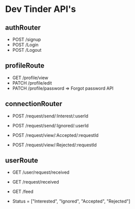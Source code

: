 # Dev Tinder API's

## authRouter
- POST /signup
- POST /Login
- POST /Logout

## profileRoute
- GET /profile/view
- PATCH /profile/edit
- PATCH /profile/password => Forgot password API

## connectionRouter
- POST /request/send/:Interest/:userId
- POST /request/send/:Ignored/:userId

- POST /request/view/:Accepted/:requestId
- POST /request/view/:Rejected/:requestId

## userRoute
- GET /user/request/received
- GET /request/received
- GET /feed

- Status = ["Interested", "Ignored", "Accepted", "Rejected"]